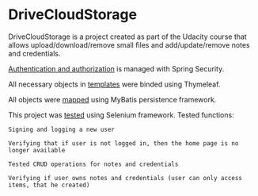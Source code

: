 # DriveCloudStorage
DriveCloudStorage is a project created as part of the Udacity course that allows upload/download/remove small files and add/update/remove notes and credentials.

[Authentication and authorization](https://github.com/aRednaskel/DriveCloudStorage/tree/master/src/main/java/com/projects/storage/DriveCloudStorage/config) is managed with Spring Security.

All necessary objects in [templates](https://github.com/aRednaskel/DriveCloudStorage/tree/master/src/main/resources/templates) were binded using Thymeleaf.

All objects were [mapped](https://github.com/aRednaskel/DriveCloudStorage/tree/master/src/main/java/com/projects/storage/DriveCloudStorage/mapper) using MyBatis persistence framework.

This project was [tested](https://github.com/aRednaskel/DriveCloudStorage/tree/master/src/test/java/com/projects/storage/DriveCloudStorage) using Selenium framework.
Tested functions:

```
Signing and logging a new user

Verifying that if user is not logged in, then the home page is no longer available

Tested CRUD operations for notes and credentials

Verifying if user owns notes and credentials (user can only access items, that he created)
```

